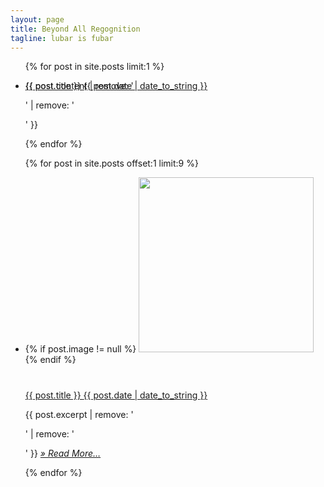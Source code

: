 ```yaml
---
layout: page
title: Beyond All Regognition
tagline: lubar is fubar
---
```

<ul class="posts">
  {% for post in site.posts limit:1 %}
    <li>
      <div class="post-preview">
        <a href="{{ BASE_PATH }}{{ post.url }}" class="post-preview-title" style="position:absolute;">
          {{ post.title }}
          <span class="post-preview-date">{{ post.date | date_to_string }}</span>
        </a>
      </div>
      <p>
        {{ post.content | remove: '<p>' | remove: '</p>' }}
      </p>
    </li>
  {% endfor %}

  {% for post in site.posts offset:1 limit:9 %}
    <li>
		{% if post.image != null %}
		<a href="{{ BASE_PATH }}{{ post.url }}" class="img-link">
          <img src="{{ post.image }}" height="280" style="margin:0;"/>
        </a>
		{% endif %}
		<div class="post-preview" style="margin-top:40px;">
			<a href="{{ BASE_PATH }}{{ post.url }}" class="post-preview-title">
				{{ post.title }}
				<span class="post-preview-date">{{ post.date | date_to_string }}</span>
			</a>
		</div>
		<p>
			{{ post.excerpt | remove: '<p>' | remove: '</p>' }}
			<a href="{{ BASE_PATH}}{{ post.url }}" class="post-preview-read-more">
				<i>&raquo; Read More… </i>
			</a>
		</p>
    </li>
  {% endfor %}
</ul>

